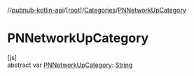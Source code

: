 //[pubnub-kotlin-api](../../../index.md)/[[root]](../index.md)/[Categories](index.md)/[PNNetworkUpCategory](-p-n-network-up-category.md)

# PNNetworkUpCategory

[js]\
abstract var [PNNetworkUpCategory](-p-n-network-up-category.md): [String](https://kotlinlang.org/api/latest/jvm/stdlib/kotlin/-string/index.html)
